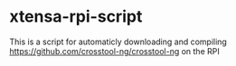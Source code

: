 # xtensa-rpi-script
This is a script for automaticly downloading and compiling https://github.com/crosstool-ng/crosstool-ng on the RPI
